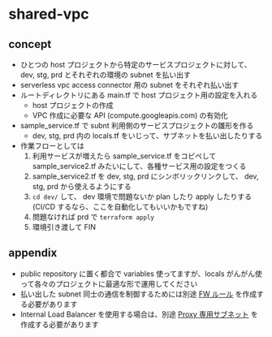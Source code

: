 # shared-vpc

## concept

- ひとつの host プロジェクトから特定のサービスプロジェクトに対して、 dev, stg, prd とそれぞれの環境の subnet を払い出す
- serverless vpc access connector 用の subnet をそれぞれ払い出す
- ルートディレクトリにある main.tf で host プロジェクト用の設定を入れる
  - host プロジェクトの作成
  - VPC 作成に必要な API (compute.googleapis.com) の有効化
- sample_service.tf で subnt 利用側のサービスプロジェクトの雛形を作る
  - dev, stg, prd 内の locals.tf をいじって、サブネットを払い出したりする
- 作業フローとしては
  1. 利用サービスが増えたら sample_service.tf をコピペして sample_service2.tf みたいにして、各種サービス用の設定をつくる
  2. sample_service2.tf を dev, stg, prd にシンボリックリンクして、 dev, stg, prd から使えるようにする
  3. `cd dev/` して、 dev 環境で問題ないか plan したり apply したりする (CI/CD するなら、ここを自動化してもいいかもですね)
  4. 問題なければ prd で `terraform apply`
  5. 環境引き渡して FIN

## appendix

- public repository に置く都合で variables 使ってますが、locals がんがん使って各々のプロジェクトに最適な形で運用してください
- 払い出した subnet 同士の通信を制御するためには別途 [FW ルール](https://registry.terraform.io/providers/hashicorp/google/latest/docs/resources/compute_firewall) を作成する必要があります
- Internal Load Balancer を使用する場合は、別途 [Proxy 専用サブネット](https://cloud.google.com/load-balancing/docs/l7-internal/proxy-only-subnets?hl=ja) を作成する必要があります
